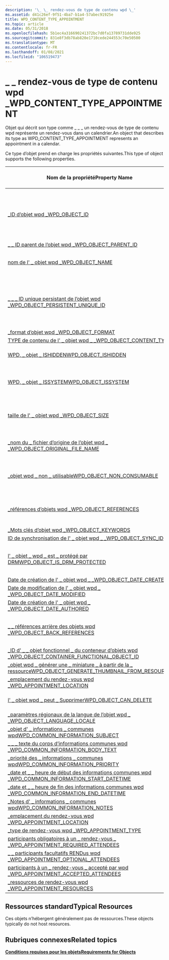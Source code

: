 ```yaml
---
description: '\_ \_ rendez-vous de type de contenu wpd \_'
ms.assetid: d41c26ef-9f51-4ba7-b1a4-57abec91925e
title: WPD_CONTENT_TYPE_APPOINTMENT
ms.topic: article
ms.date: 05/31/2018
ms.openlocfilehash: 5b1ec4a316690241372bc7d0fa13789731dde925
ms.sourcegitcommit: 831e8f3db78ab820e1710cede244553c70e50500
ms.translationtype: MT
ms.contentlocale: fr-FR
ms.lasthandoff: 01/08/2021
ms.locfileid: "106519473"
---
```

# <a name="wpd_content_type_appointment"></a><span data-ttu-id="77084-103">\_ \_ rendez-vous de type de contenu wpd \_</span><span class="sxs-lookup"><span data-stu-id="77084-103">WPD\_CONTENT\_TYPE\_APPOINTMENT</span></span>

<span data-ttu-id="77084-104">Objet qui décrit son type comme \_ \_ \_ un rendez-vous de type de contenu wpd représente un rendez-vous dans un calendrier.</span><span class="sxs-lookup"><span data-stu-id="77084-104">An object that describes its type as WPD\_CONTENT\_TYPE\_APPOINTMENT represents an appointment in a calendar.</span></span>

<span data-ttu-id="77084-105">Ce type d’objet prend en charge les propriétés suivantes.</span><span class="sxs-lookup"><span data-stu-id="77084-105">This type of object supports the following properties.</span></span>



| <span data-ttu-id="77084-106">Nom de la propriété</span><span class="sxs-lookup"><span data-stu-id="77084-106">Property Name</span></span>                                                                                                         | <span data-ttu-id="77084-107">Obligatoire ou facultatif</span><span class="sxs-lookup"><span data-stu-id="77084-107">Required or Optional</span></span>                                                           |
|-----------------------------------------------------------------------------------------------------------------------|--------------------------------------------------------------------------------|
| [<span data-ttu-id="77084-108">\_ID d’objet wpd \_</span><span class="sxs-lookup"><span data-stu-id="77084-108">WPD\_OBJECT\_ID</span></span>](object-properties.md)                                                                | <span data-ttu-id="77084-109">Obligatoire, en lecture seule.</span><span class="sxs-lookup"><span data-stu-id="77084-109">Required, read-only.</span></span> <span data-ttu-id="77084-110">Un client ne peut pas définir cette propriété, même au moment de la création.</span><span class="sxs-lookup"><span data-stu-id="77084-110">A client cannot set this property, even at creation time.</span></span> |
| [<span data-ttu-id="77084-111">\_ \_ ID parent de l’objet wpd \_</span><span class="sxs-lookup"><span data-stu-id="77084-111">WPD\_OBJECT\_PARENT\_ID</span></span>](object-properties.md)                                                 | <span data-ttu-id="77084-112">Obligatoire.</span><span class="sxs-lookup"><span data-stu-id="77084-112">Required.</span></span>                                                                      |
| [<span data-ttu-id="77084-113">nom de l' \_ objet wpd \_</span><span class="sxs-lookup"><span data-stu-id="77084-113">WPD\_OBJECT\_NAME</span></span>](object-properties.md)                                                            | <span data-ttu-id="77084-114">Obligatoire si l’objet représente un fichier.</span><span class="sxs-lookup"><span data-stu-id="77084-114">Required if the object represents a file.</span></span>                                      |
| [<span data-ttu-id="77084-115">\_ \_ \_ ID unique persistant de l’objet wpd \_</span><span class="sxs-lookup"><span data-stu-id="77084-115">WPD\_OBJECT\_PERSISTENT\_UNIQUE\_ID</span></span>](object-properties.md)                          | <span data-ttu-id="77084-116">Obligatoire, en lecture seule.</span><span class="sxs-lookup"><span data-stu-id="77084-116">Required, read-only.</span></span> <span data-ttu-id="77084-117">Un client ne peut pas définir cette propriété, même au moment de la création.</span><span class="sxs-lookup"><span data-stu-id="77084-117">A client cannot set this property, even at creation time.</span></span> |
| [<span data-ttu-id="77084-118">\_format d’objet wpd \_</span><span class="sxs-lookup"><span data-stu-id="77084-118">WPD\_OBJECT\_FORMAT</span></span>](object-properties.md)                                                        | <span data-ttu-id="77084-119">Obligatoire.</span><span class="sxs-lookup"><span data-stu-id="77084-119">Required.</span></span>                                                                      |
| [<span data-ttu-id="77084-120">TYPE de contenu de l' \_ objet wpd \_ \_</span><span class="sxs-lookup"><span data-stu-id="77084-120">WPD\_OBJECT\_CONTENT\_TYPE</span></span>](object-properties.md)                                           | <span data-ttu-id="77084-121">Obligatoire.</span><span class="sxs-lookup"><span data-stu-id="77084-121">Required.</span></span>                                                                      |
| [<span data-ttu-id="77084-122">WPD, \_ objet \_ ISHIDDEN</span><span class="sxs-lookup"><span data-stu-id="77084-122">WPD\_OBJECT\_ISHIDDEN</span></span>](object-properties.md)                                                    | <span data-ttu-id="77084-123">Obligatoire si l’objet est masqué.</span><span class="sxs-lookup"><span data-stu-id="77084-123">Required if the object is hidden.</span></span>                                              |
| [<span data-ttu-id="77084-124">WPD, \_ objet \_ ISSYSTEM</span><span class="sxs-lookup"><span data-stu-id="77084-124">WPD\_OBJECT\_ISSYSTEM</span></span>](object-properties.md)                                                    | <span data-ttu-id="77084-125">Obligatoire si l’objet est un objet système (représente un fichier système).</span><span class="sxs-lookup"><span data-stu-id="77084-125">Required if the object is a system object (represents a system file).</span></span>          |
| [<span data-ttu-id="77084-126">taille de l' \_ objet wpd \_</span><span class="sxs-lookup"><span data-stu-id="77084-126">WPD\_OBJECT\_SIZE</span></span>](object-properties.md)                                                            | <span data-ttu-id="77084-127">Obligatoire si l’objet a au moins une ressource.</span><span class="sxs-lookup"><span data-stu-id="77084-127">Required if the object has at least one resource.</span></span>                              |
| [<span data-ttu-id="77084-128">\_nom du \_ fichier d’origine de l’objet wpd \_ \_</span><span class="sxs-lookup"><span data-stu-id="77084-128">WPD\_OBJECT\_ORIGINAL\_FILE\_NAME</span></span>](object-properties.md)                              | <span data-ttu-id="77084-129">Obligatoire si l’objet représente un fichier.</span><span class="sxs-lookup"><span data-stu-id="77084-129">Required if the object represents a file.</span></span>                                      |
| [<span data-ttu-id="77084-130">\_objet wpd \_ non \_ utilisable</span><span class="sxs-lookup"><span data-stu-id="77084-130">WPD\_OBJECT\_NON\_CONSUMABLE</span></span>](object-properties.md)                                       | <span data-ttu-id="77084-131">Recommandé si l’objet n’est pas destiné à être consommé par l’appareil.</span><span class="sxs-lookup"><span data-stu-id="77084-131">Recommended if the object is not meant for consumption by the device.</span></span>          |
| [<span data-ttu-id="77084-132">\_références d’objets wpd \_</span><span class="sxs-lookup"><span data-stu-id="77084-132">WPD\_OBJECT\_REFERENCES</span></span>](object-properties.md)                                                | <span data-ttu-id="77084-133">Obligatoire si l’objet a des références à d’autres objets.</span><span class="sxs-lookup"><span data-stu-id="77084-133">Required if the object has references to other objects.</span></span>                        |
| [<span data-ttu-id="77084-134">\_Mots clés d’objet wpd \_</span><span class="sxs-lookup"><span data-stu-id="77084-134">WPD\_OBJECT\_KEYWORDS</span></span>](object-properties.md)                                                    | <span data-ttu-id="77084-135">Optionnel.</span><span class="sxs-lookup"><span data-stu-id="77084-135">Optional.</span></span>                                                                      |
| [<span data-ttu-id="77084-136">ID de synchronisation de l' \_ objet wpd \_ \_</span><span class="sxs-lookup"><span data-stu-id="77084-136">WPD\_OBJECT\_SYNC\_ID</span></span>](object-properties.md)                                                     | <span data-ttu-id="77084-137">Optionnel.</span><span class="sxs-lookup"><span data-stu-id="77084-137">Optional.</span></span>                                                                      |
| [<span data-ttu-id="77084-138">l' \_ objet \_ wpd \_ est \_ protégé par DRM</span><span class="sxs-lookup"><span data-stu-id="77084-138">WPD\_OBJECT\_IS\_DRM\_PROTECTED</span></span>](object-properties.md)                                  | <span data-ttu-id="77084-139">Obligatoire si l’objet est protégé par la technologie DRM.</span><span class="sxs-lookup"><span data-stu-id="77084-139">Required if the object is protected by DRM technology.</span></span>                         |
| [<span data-ttu-id="77084-140">Date de création de l' \_ objet wpd \_ \_</span><span class="sxs-lookup"><span data-stu-id="77084-140">WPD\_OBJECT\_DATE\_CREATED</span></span>](object-properties.md)                                           | <span data-ttu-id="77084-141">Optionnel.</span><span class="sxs-lookup"><span data-stu-id="77084-141">Optional.</span></span>                                                                      |
| [<span data-ttu-id="77084-142">Date de modification de l' \_ objet wpd \_ \_</span><span class="sxs-lookup"><span data-stu-id="77084-142">WPD\_OBJECT\_DATE\_MODIFIED</span></span>](object-properties.md)                                         | <span data-ttu-id="77084-143">Recommandé.</span><span class="sxs-lookup"><span data-stu-id="77084-143">Recommended.</span></span>                                                                   |
| [<span data-ttu-id="77084-144">Date de création de l' \_ objet wpd \_ \_</span><span class="sxs-lookup"><span data-stu-id="77084-144">WPD\_OBJECT\_DATE\_AUTHORED</span></span>](object-properties.md)                                         | <span data-ttu-id="77084-145">Optionnel.</span><span class="sxs-lookup"><span data-stu-id="77084-145">Optional.</span></span>                                                                      |
| [<span data-ttu-id="77084-146">\_ \_ références arrière des objets wpd \_</span><span class="sxs-lookup"><span data-stu-id="77084-146">WPD\_OBJECT\_BACK\_REFERENCES</span></span>](object-properties.md)                                                                | <span data-ttu-id="77084-147">Recommandé si l’objet est référencé par un autre objet.</span><span class="sxs-lookup"><span data-stu-id="77084-147">Recommended if the object is referenced by another object.</span></span>                     |
| [<span data-ttu-id="77084-148">\_ID d' \_ \_ objet fonctionnel \_ du conteneur d’objets wpd \_</span><span class="sxs-lookup"><span data-stu-id="77084-148">WPD\_OBJECT\_CONTAINER\_FUNCTIONAL\_OBJECT\_ID</span></span>](object-properties.md)     | <span data-ttu-id="77084-149">Optionnel.</span><span class="sxs-lookup"><span data-stu-id="77084-149">Optional.</span></span>                                                                      |
| [<span data-ttu-id="77084-150">\_objet wpd \_ générer une \_ miniature \_ à partir de la \_ ressource</span><span class="sxs-lookup"><span data-stu-id="77084-150">WPD\_OBJECT\_GENERATE\_THUMBNAIL\_FROM\_RESOURCE</span></span>](object-properties.md) | <span data-ttu-id="77084-151">Optionnel.</span><span class="sxs-lookup"><span data-stu-id="77084-151">Optional.</span></span>                                                                      |
| [<span data-ttu-id="77084-152">\_emplacement du rendez-vous wpd \_</span><span class="sxs-lookup"><span data-stu-id="77084-152">WPD\_APPOINTMENT\_LOCATION</span></span>](appointment-properties.md)                                     | <span data-ttu-id="77084-153">Obligatoire.</span><span class="sxs-lookup"><span data-stu-id="77084-153">Required.</span></span>                                                                      |
| [<span data-ttu-id="77084-154">l' \_ objet wpd \_ peut \_ Supprimer</span><span class="sxs-lookup"><span data-stu-id="77084-154">WPD\_OBJECT\_CAN\_DELETE</span></span>](object-properties.md)                                                                     | <span data-ttu-id="77084-155">Obligatoire si l’objet peut être supprimé.</span><span class="sxs-lookup"><span data-stu-id="77084-155">Required if the object can be deleted.</span></span>                                         |
| [<span data-ttu-id="77084-156">\_paramètres régionaux de la langue de l’objet wpd \_ \_</span><span class="sxs-lookup"><span data-stu-id="77084-156">WPD\_OBJECT\_LANGUAGE\_LOCALE</span></span>](object-properties.md)                                                                | <span data-ttu-id="77084-157">Optionnel.</span><span class="sxs-lookup"><span data-stu-id="77084-157">Optional.</span></span>                                                                      |
| [<span data-ttu-id="77084-158">\_objet d' \_ informations \_ communes wpd</span><span class="sxs-lookup"><span data-stu-id="77084-158">WPD\_COMMON\_INFORMATION\_SUBJECT</span></span>](object-properties.md)                                                            | <span data-ttu-id="77084-159">Obligatoire.</span><span class="sxs-lookup"><span data-stu-id="77084-159">Required.</span></span>                                                                      |
| [<span data-ttu-id="77084-160">\_ \_ \_ texte du corps d’informations communes wpd \_</span><span class="sxs-lookup"><span data-stu-id="77084-160">WPD\_COMMON\_INFORMATION\_BODY\_TEXT</span></span>](object-properties.md)                                                         | <span data-ttu-id="77084-161">Recommandé.</span><span class="sxs-lookup"><span data-stu-id="77084-161">Recommended.</span></span>                                                                   |
| [<span data-ttu-id="77084-162">\_priorité des \_ informations \_ communes wpd</span><span class="sxs-lookup"><span data-stu-id="77084-162">WPD\_COMMON\_INFORMATION\_PRIORITY</span></span>](object-properties.md)                                                           | <span data-ttu-id="77084-163">Recommandé.</span><span class="sxs-lookup"><span data-stu-id="77084-163">Recommended.</span></span>                                                                   |
| [<span data-ttu-id="77084-164">\_date et \_ \_ heure de début des informations communes wpd \_</span><span class="sxs-lookup"><span data-stu-id="77084-164">WPD\_COMMON\_INFORMATION\_START\_DATETIME</span></span>](object-properties.md)                                                    | <span data-ttu-id="77084-165">Recommandé.</span><span class="sxs-lookup"><span data-stu-id="77084-165">Recommended.</span></span>                                                                   |
| [<span data-ttu-id="77084-166">\_date et \_ \_ heure de fin des informations communes wpd \_</span><span class="sxs-lookup"><span data-stu-id="77084-166">WPD\_COMMON\_INFORMATION\_END\_DATETIME</span></span>](object-properties.md)                                                      | <span data-ttu-id="77084-167">Recommandé.</span><span class="sxs-lookup"><span data-stu-id="77084-167">Recommended.</span></span>                                                                   |
| [<span data-ttu-id="77084-168">\_Notes d' \_ informations \_ communes wpd</span><span class="sxs-lookup"><span data-stu-id="77084-168">WPD\_COMMON\_INFORMATION\_NOTES</span></span>](object-properties.md)                                                              | <span data-ttu-id="77084-169">Optionnel.</span><span class="sxs-lookup"><span data-stu-id="77084-169">Optional.</span></span>                                                                      |
| [<span data-ttu-id="77084-170">\_emplacement du rendez-vous wpd \_</span><span class="sxs-lookup"><span data-stu-id="77084-170">WPD\_APPOINTMENT\_LOCATION</span></span>](object-properties.md)                                                                   | <span data-ttu-id="77084-171">Obligatoire.</span><span class="sxs-lookup"><span data-stu-id="77084-171">Required.</span></span>                                                                      |
| [<span data-ttu-id="77084-172">\_type de rendez-vous wpd \_</span><span class="sxs-lookup"><span data-stu-id="77084-172">WPD\_APPOINTMENT\_TYPE</span></span>](appointment-properties.md)                                             | <span data-ttu-id="77084-173">Optionnel.</span><span class="sxs-lookup"><span data-stu-id="77084-173">Optional.</span></span>                                                                      |
| [<span data-ttu-id="77084-174">participants obligatoires à un \_ rendez-vous \_ \_</span><span class="sxs-lookup"><span data-stu-id="77084-174">WPD\_APPOINTMENT\_REQUIRED\_ATTENDEES</span></span>](appointment-properties.md)                | <span data-ttu-id="77084-175">Optionnel.</span><span class="sxs-lookup"><span data-stu-id="77084-175">Optional.</span></span>                                                                      |
| [<span data-ttu-id="77084-176">\_ \_ participants facultatifs RENDus wpd \_</span><span class="sxs-lookup"><span data-stu-id="77084-176">WPD\_APPOINTMENT\_OPTIONAL\_ATTENDEES</span></span>](appointment-properties.md)                | <span data-ttu-id="77084-177">Optionnel.</span><span class="sxs-lookup"><span data-stu-id="77084-177">Optional.</span></span>                                                                      |
| [<span data-ttu-id="77084-178">participants à un \_ rendez-vous \_ accepté par wpd \_</span><span class="sxs-lookup"><span data-stu-id="77084-178">WPD\_APPOINTMENT\_ACCEPTED\_ATTENDEES</span></span>](appointment-properties.md)                | <span data-ttu-id="77084-179">Optionnel.</span><span class="sxs-lookup"><span data-stu-id="77084-179">Optional.</span></span>                                                                      |
| [<span data-ttu-id="77084-180">\_ressources de rendez-vous wpd \_</span><span class="sxs-lookup"><span data-stu-id="77084-180">WPD\_APPOINTMENT\_RESOURCES</span></span>](appointment-properties.md)                                   | <span data-ttu-id="77084-181">Optionnel.</span><span class="sxs-lookup"><span data-stu-id="77084-181">Optional.</span></span>                                                                      |



 

## <a name="typical-resources"></a><span data-ttu-id="77084-182">Ressources standard</span><span class="sxs-lookup"><span data-stu-id="77084-182">Typical Resources</span></span>

<span data-ttu-id="77084-183">Ces objets n’hébergent généralement pas de ressources.</span><span class="sxs-lookup"><span data-stu-id="77084-183">These objects typically do not host resources.</span></span>

## <a name="related-topics"></a><span data-ttu-id="77084-184">Rubriques connexes</span><span class="sxs-lookup"><span data-stu-id="77084-184">Related topics</span></span>

<dl> <dt>

[<span data-ttu-id="77084-185">**Conditions requises pour les objets**</span><span class="sxs-lookup"><span data-stu-id="77084-185">**Requirements for Objects**</span></span>](requirements-for-objects.md)
</dt> </dl>

 

 



